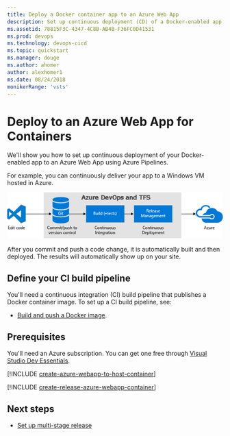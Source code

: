 ```yaml
---
title: Deploy a Docker container app to an Azure Web App
description: Set up continuous deployment (CD) of a Docker-enabled app to an Azure Web App from Release Management in Azure Pipelines or Team Foundation Server (TFS)
ms.assetid: 78815F3C-4347-4C8B-AB4B-F36FC0D41531
ms.prod: devops
ms.technology: devops-cicd
ms.topic: quickstart
ms.manager: douge
ms.author: ahomer
author: alexhomer1
ms.date: 08/24/2018
monikerRange: 'vsts'
---
```


# Deploy to an Azure Web App for Containers

We'll show you how to set up continuous deployment of your Docker-enabled app to an Azure Web App using
Azure Pipelines.

For example, you can continuously deliver your app to a Windows VM hosted in Azure.

![A typical release pipeline for web applications](azure/_shared/_img/vscode-git-ci-cd-to-azure.png)

After you commit and push a code change, it is automatically built and then deployed. The results will automatically show up on your site.

## Define your CI build pipeline

You'll need a continuous integration (CI) build pipeline that publishes a Docker container image.
To set up a CI build pipeline, see:

* [Build and push a Docker image](../../languages/docker.md).

## Prerequisites

You'll need an Azure subscription. You can get one free through [Visual Studio Dev Essentials](https://visualstudio.microsoft.com/dev-essentials/).

[!INCLUDE [create-azure-webapp-to-host-container](../_shared/create-azure-webapp-to-host-container.md)]

[!INCLUDE [create-release-azure-webapp-container](../_shared/create-release-azure-webapp-container.md)]

## Next steps

* [Set up multi-stage release](../../release/define-multistage-release-process.md)
